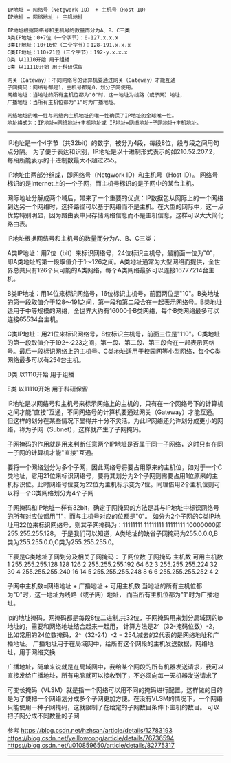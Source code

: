 ```
IP地址 = 网络号（Netgwork ID） + 主机号（Host ID）
IP地址 = 网络地址 + 主机地址

IP地址根据网络号和主机号的数量而分为A、B、C三类
A类IP地址：0+7位（一个字节）：0-127.x.x.x
B类IP地址：10+16位（二个字节）：128-191.x.x.x
C类IP地址：110+21位（三个字节）：192-y.x.x.x
D类 以1110开始 用于组播 
E类 以11110开始 用于科研保留

网关（Gateway）：不同网络号的计算机要通过网关（Gateway）才能互通
子网掩码：网络号都是1，主机号都是0，划分子网使用。
网络地址：当地址的所有主机位都为"0"时，这一地址为线路（或子网）地址，
广播地址：当所有主机位都为"1"时为广播地址。

网络地址的唯一性与网络内主机地址的唯一性确保了IP地址的全球唯一性。
地址格式为：IP地址=网络地址+主机地址或 IP地址=网络地址+子网地址+主机地址。
```

---------------------------------------------------------------------------------------------------------------------




IP地址是一个4字节（共32bit）的数字，被分为4段，每段8位，段与段之间用句点分隔。
为了便于表达和识别，IP地址是以十进制形式表示的如210.52.207.2，每段所能表示的十进制数最大不超过255。

IP地址由两部分组成，即网络号（Netgwork ID）和主机号（Host ID）。
网络号标识的是Internet上的一个子网，而主机号标识的是子网中的某台主机。

网际地址分解成两个域后，带来了一个重要的优点：IP数据包从网际上的一个网络到达另一个网络时，选择路径可以基于网络而不是主机。在大型的网际中，这一点优势特别明显，因为路由表中只存储网络信息而不是主机信息，这样可以大大简化路由表。

IP地址根据网络号和主机号的数量而分为A、B、C三类：

A类IP地址：用7位（bit）来标识网络号，24位标识主机号，最前面一位为"0"，即A类地址的第一段取值介于1～126之间。A类地址通常为大型网络而提供，全世界总共只有126个只可能的A类网络，每个A类网络最多可以连接16777214台主机。

B类IP地址：用14位来标识网络号，16位标识主机号，前面两位是"10"。B类地址的第一段取值介于128～191之间，第一段和第二段合在一起表示网络号。B类地址适用于中等规模的网络，全世界大约有16000个B类网络，每个B类网络最多可以连接65534台主机。

C类IP地址：用21位来标识网络号，8位标识主机号，前面三位是"110"。C类地址的第一段取值介于192～223之间，第一段、第二段、第三段合在一起表示网络号。最后一段标识网络上的主机号。C类地址适用于校园网等小型网络，每个C类网络最多可以有254台主机。

D类 以1110开始 用于组播 

E类 以11110开始 用于科研保留




IP地址是以网络号和主机号来标示网络上的主机的，只有在一个网络号下的计算机之间才能"直接"互通，不同网络号的计算机要通过网关（Gateway）才能互通。但这样的划分在某些情况下显得并十分不灵活。为此IP网络还允许划分成更小的网络，称为子网（Subnet），这样就产生了子网掩码。

子网掩码的作用就是用来判断任意两个IP地址是否属于同一子网络，这时只有在同一子网的计算机才能"直接"互通。

要将一个网络划分为多个子网，因此网络号将要占用原来的主机位，如对于一个C类地址，它用21位来标识网络号，要将其划分为2个子网则需要占用1位原来的主机标识位。此时网络号位变为22位为主机标示变为7位。同理借用2个主机位则可以将一个C类网络划分为4个子网

子网掩码和IP地址一样有32bit，确定子网掩码的方法是其与IP地址中标识网络号的所有对应位都用"1"，而与主机号对应的位都是"0"。
如分为2个子网的C类IP地址用22位来标识网络号，则其子网掩码为：11111111 11111111 11111111 10000000即255.255.255.128。
于是我们可以知道，A类地址的缺省子网掩码为255.0.0.0,B类为255.255.0.0,C类为255.255.255.0。

下表是C类地址子网划分及相关子网掩码：
子网位数 子网掩码 主机数 可用主机数 
1 255.255.255.128 128 126 
2 255.255.255.192 64 62 
3 255.255.255.224 32 30 
4 255.255.255.240 16 14 
5 255.255.255.248 8 6 
6 255.255.255.252 4 2 


子网中主机数=网络地址 + 广播地址 + 可用主机数
当地址的所有主机位都为"0"时，这一地址为线路（或子网）地址，
而当所有主机位都为"1"时为广播地址。

ip的地址掩码，网掩码都是每段8位二进制,共32位，子网掩码用来划分局域网的ip地址的，需要和网络地址结合起来一起用，
计算方法是2^（32-掩码位数）-2，比如常用的24位数掩码，2^（32-24）-2 = 254,减去的2代表的是网络地址和广播地址。
广播地址用于在局域网中，给所有这个网段的主机发送数据，网络地址，用于网络交换


广播地址，简单来说就是在局域网中，我给某个网段的所有机器发送请求，我可以直接发给广播地址，所有电脑就可以接收到了，不必须向每一天机器发送请求了 


可变长掩码（VLSM）就是指一个网络可以用不同的掩码进行配置。这样做的目的是为了使把一个网络划分成多个子网更加方便。在没有VLSM的情况下，一个网络只能使用一种子网掩码，这就限制了在给定的子网数目条件下主机的数目。
可以把子网分成不同数量的子网


参考
https://blog.csdn.net/hzhsan/article/details/12783193
https://blog.csdn.net/yelllowcong/article/details/76736594
https://blog.csdn.net/u010859650/article/details/82775317

---------------------------------------------------------------------------------------------------------------------














